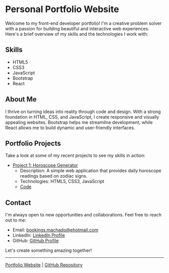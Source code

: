 # Personal Portfolio Website

Welcome to my front-end developer portfolio! I'm a creative problem solver with a passion for building beautiful and interactive web experiences. Here's a brief overview of my skills and the technologies I work with:

## Skills

- HTML5
- CSS3
- JavaScript
- Bootstrap
- React

## About Me

I thrive on turning ideas into reality through code and design. With a strong foundation in HTML, CSS, and JavaScript, I create responsive and visually appealing websites. Bootstrap helps me streamline development, while React allows me to build dynamic and user-friendly interfaces.

## Portfolio Projects

Take a look at some of my recent projects to see my skills in action:

- [Project 1: Horoscope Generator](#)
  - Description: A simple web application that provides daily horoscope readings based on zodiac signs.
  - Technologies: HTML5, CSS3, JavaScript
  - [Code](https://github.com/LXMachado/Alex-s-Horoscope-Generator.git)


## Contact

I'm always open to new opportunities and collaborations. Feel free to reach out to me:

- Email: [bookings.machado@ehotmail.com](mailto:bookings.machado@ehotmail.com)
- LinkedIn: [LinkedIn Profile](https://www.linkedin.com/in/alexandre-da-silva-machado-664884249/)
- GitHub: [GitHub Profile](https://github.com/LXMachado)

Let's create something amazing together!

---

[Portfolio Website](https://lxmachado.github.io/Alexandre-s-Portfolio-Website/) | [GitHub Repository](https://github.com/LXMachado/Alexandre-s-Portfolio-Website)
